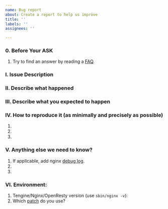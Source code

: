 ```yaml
---
name: Bug report
about: Create a report to help us improve
title: ''
labels: ''
assignees: ''

---
```


### 0. Before Your ASK

1. Try to find an answer by reading a [FAQ](https://github.com/chobits/ngx_http_proxy_connect_module/issues?utf8=%E2%9C%93&q=is%3Aissue+label%3Aquestion).

### Ⅰ. Issue Description


### Ⅱ. Describe what happened


### Ⅲ. Describe what you expected to happen


### Ⅳ. How to reproduce it (as minimally and precisely as possible)

1.
2.
3.



### Ⅴ. Anything else we need to know?

1. If applicable, add nginx  [debug log](http://nginx.org/en/docs/debugging_log.html).
2.
3.

### Ⅵ. Environment:

1. Tengine/Nginx/OpenResty version (use `sbin/nginx -v`):
2. Which [patch](https://github.com/chobits/ngx_http_proxy_connect_module#select-patch) do you use?
